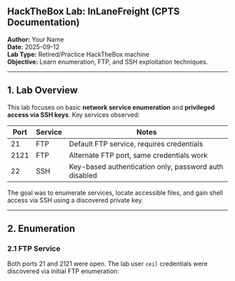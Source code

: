 ## HackTheBox Lab: InLaneFreight (CPTS Documentation)

**Author:** Your Name  
**Date:** 2025-09-12  
**Lab Type:** Retired/Practice HackTheBox machine  
**Objective:** Learn enumeration, FTP, and SSH exploitation techniques.

---

## 1. Lab Overview

This lab focuses on basic **network service enumeration** and **privileged access via SSH keys**. Key services observed:

| Port | Service | Notes |
|------|---------|-------|
| 21   | FTP     | Default FTP service, requires credentials |
| 2121 | FTP     | Alternate FTP port, same credentials work |
| 22   | SSH     | Key-based authentication only, password auth disabled |

The goal was to enumerate services, locate accessible files, and gain shell access via SSH using a discovered private key.

---

## 2. Enumeration

### 2.1 FTP Service

Both ports 21 and 2121 were open. The lab user `ceil` credentials were discovered via initial FTP enumeration:



